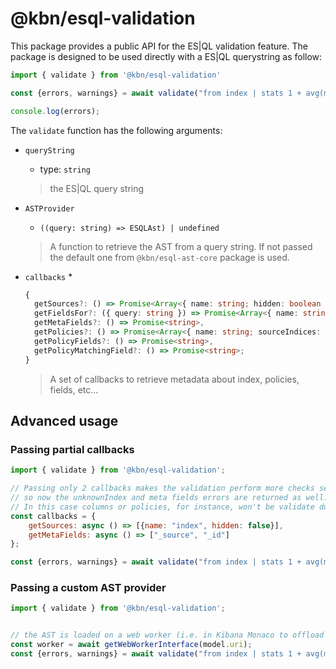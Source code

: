 # @kbn/esql-validation

This package provides a public API for the ES|QL validation feature.
The package is designed to be used directly with a ES|QL querystring as follow:

```js
import { validate } from '@kbn/esql-validation'

const {errors, warnings} = await validate("from index | stats 1 + avg(myColumn)");

console.log(errors);
```

The `validate` function has the following arguments:

* `queryString`
  * type: `string`
  > the ES|QL query string

* `ASTProvider`
  * `((query: string) => ESQLAst) | undefined`
  > A function to retrieve the AST from a query string. If not passed the default one from `@kbn/esql-ast-core` package is used.

* `callbacks`
  * 
  ```typescript
  {
    getSources?: () => Promise<Array<{ name: string; hidden: boolean }>>,
    getFieldsFor?: ({ query: string }) => Promise<Array<{ name: string; type: string }>>,
    getMetaFields?: () => Promise<string>,
    getPolicies?: () => Promise<Array<{ name: string; sourceIndices: string[]; matchField: string; enrichFields: string[] }>>,
    getPolicyFields?: () => Promise<string>,
    getPolicyMatchingField?: () => Promise<string>;
  }
  ```
  > A set of callbacks to retrieve metadata about index, policies, fields, etc...

## Advanced usage

### Passing partial callbacks

```js
import { validate } from '@kbn/esql-validation';

// Passing only 2 callbacks makes the validation perform more checks selectively
// so now the unknownIndex and meta fields errors are returned as well.
// In this case columns or policies, for instance, won't be validate due to lack of information.
const callbacks = {
    getSources: async () => [{name: "index", hidden: false}],
    getMetaFields: async () => ["_source", "_id"]
};

const {errors, warnings} = await validate("from index | stats 1 + avg(myColumn)", undefined, callbacks);
```

### Passing a custom AST provider

```js
import { validate } from '@kbn/esql-validation';


// the AST is loaded on a web worker (i.e. in Kibana Monaco to offload the initial bundle size)
const worker = await getWebWorkerInterface(model.uri);
const {errors, warnings} = await validate("from index | stats 1 + avg(myColumn)", worker.getASTProvider, callbacks);
```

